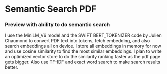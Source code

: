 #  Semantic Search PDF

### Preview with ability to do semantic search

I use the MiniLM_V6 model and the SWIFT BERT_TOKENIZER code by Julien Chaumond to convert PDF text into tokens, fetch embedding, and also search embeddings all on device. I store all embeddings in memory for now and use cosine similarity to find the most similar embeddings. 
I plan to write an optimized vector store to do the similarity ranking faster as the pdf page gets bigger. Also use TF-IDF and exact word search to make search results better. 



